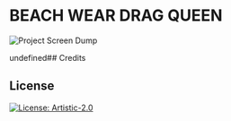 # BEACH WEAR DRAG QUEEN
 
![Project Screen Dump](undefined)
 
undefined## Credits
 
## License
 
[![License: Artistic-2.0](https://img.shields.io/badge/License-Artistic_2.0-0298c3.svg)](https://opensource.org/licenses/Artistic-2.0)
 
 
